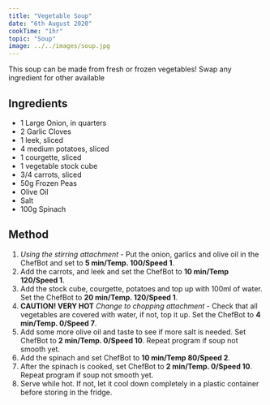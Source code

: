 ```yaml
---
title: "Vegetable Soup"
date: "6th August 2020"
cookTime: "1hr"
topic: "Soup"
image: ../../images/soup.jpg
---
```


This soup can be made from fresh or frozen vegetables!
Swap any ingredient for other available

## Ingredients

- 1 Large Onion, in quarters
- 2 Garlic Cloves
- 1 leek, sliced
- 4 medium potatoes, sliced
- 1 courgette, sliced
- 1 vegetable stock cube
- 3/4 carrots, sliced
- 50g Frozen Peas
- Olive Oil
- Salt
- 100g Spinach

## Method

1. *Using the stirring attachment* - Put the onion, garlics and olive oil in the ChefBot and set to **5 min/Temp. 100/Speed 1**.
2. Add the carrots, and leek and set the ChefBot to **10 min/Temp 120/Speed 1**.
3. Add the stock cube, courgette, potatoes and top up with 100ml of water. Set the ChefBot to **20 min/Temp. 120/Speed 1**.
4. **CAUTION! VERY HOT** *Change to chopping attachment* - Check that all vegetables are covered with water, if not, top it up. Set the ChefBot to **4 min/Temp. 0/Speed 7**.
5. Add some more olive oil and taste to see if more salt is needed. Set ChefBot to **2 min/Temp. 0/Speed 10**. Repeat program if soup not smooth yet.
6. Add the spinach and set ChefBot to **10 min/Temp 80/Speed 2**.
7. After the spinach is cooked, set ChefBot to **2 min/Temp. 0/Speed 10**. Repeat program if soup not smooth yet.
8. Serve while hot. If not, let it cool down completely in a plastic container before storing in the fridge.
